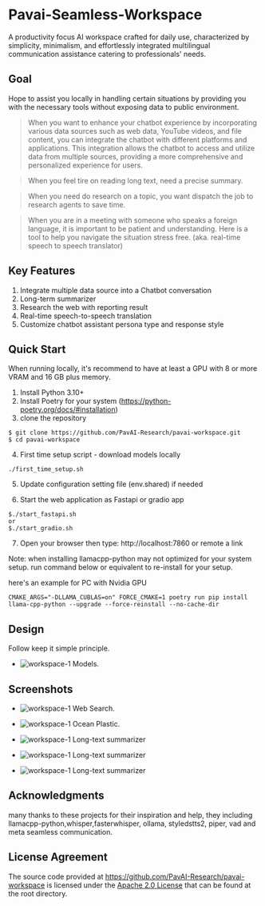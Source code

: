 # Pavai-Seamless-Workspace
A productivity focus AI workspace crafted for daily use, characterized by simplicity, minimalism, and effortlessly integrated multilingual communication assistance catering to professionals' needs. 

## Goal
Hope to assist you locally in handling certain situations by providing you with the necessary tools without exposing data to public environment.

> When you want to enhance your chatbot experience by incorporating various data sources such as web data, YouTube videos, and file content, you can integrate the chatbot with different platforms and applications. This integration allows the chatbot to access and utilize data from multiple sources, providing a more comprehensive and personalized experience for users.

> When you feel tire on reading long text, need a precise summary. 

> When you need do research on a topic, you want dispatch the job to research agents to save time.

> When you are in a meeting with someone who speaks a foreign language, it is important to be patient and understanding. Here is a tool to help you navigate the situation stress free. (aka. real-time speech to speech translator)

## Key Features 

1. Integrate multiple data source into a Chatbot conversation
2. Long-term summarizer 
3. Research the web with reporting result 
4. Real-time speech-to-speech translation
5. Customize chatbot assistant persona type and response style 

## Quick Start
When running locally, it's recommend to have at least a GPU with 8 or more VRAM
and 16 GB plus memory.

1. Install Python 3.10+ 
2. Install Poetry for your system (https://python-poetry.org/docs/#installation)
3. clone the repository 
```
$ git clone https://github.com/PavAI-Research/pavai-workspace.git
$ cd pavai-workspace
```
4. First time setup script - download models locally
```
./first_time_setup.sh
```
5. Update configuration setting file (env.shared) if needed 

6. Start the web application as Fastapi or gradio app
```
$./start_fastapi.sh
or
$./start_gradio.sh
```
7. Open your browser then type: http://localhost:7860 or remote a link 

Note: when installing llamacpp-python may not optimized for your system setup.
run command below or equivalent to re-install for your setup.

here's an example for PC with Nvidia GPU
```
CMAKE_ARGS="-DLLAMA_CUBLAS=on" FORCE_CMAKE=1 poetry run pip install llama-cpp-python --upgrade --force-reinstall --no-cache-dir
```

## Design
Follow keep it simple principle.
- ![workspace-1](./resources/images/pavai_seamless_workspace_design.png) Models.

## Screenshots

- ![workspace-1](./resources/images/screenshots/pavai_seamless_workspace_plastic_in_ocean_websearch.png) Web Search.

- ![workspace-1](./resources/images/screenshots/pavai_seamless_workspace_plastic_in_ocean_ecoGPT.png) Ocean Plastic.

- ![workspace-1](./resources/images/screenshots/pavai_seamless_workspace_plastic_in_video_transcript_summarizer.png) Long-text summarizer

- ![workspace-1](./resources/images/screenshots/pavai_seamless_workspace_plastic_in_speech_translation.png) Long-text summarizer

- ![workspace-1](./resources/images/screenshots/pavai_seamless_workspace_plastic_in_news_research.png) Long-text summarizer


## Acknowledgments
many thanks to these projects for their inspiration and help, they including llamacpp-python,whisper,fasterwhisper, ollama, styledstts2, piper, vad and meta seamless communication. 

## License Agreement

The source code provided at <https://github.com/PavAI-Research/pavai-workspace> is licensed under the [Apache 2.0 License](./LICENSE) that can be found at the root directory.
